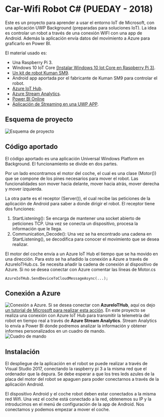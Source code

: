 
# Car-Wifi Robot C#  (PUEDAY - 2018)
Este es un proyecto para aprender a usar el entorno IoT de Microsoft, con una aplicación UWP Background (preparadas para soluciones IoT).
La idea es controlar un robot a través de una conexión WIFI con una app de Android. Además la aplicación envía datos del movimiento a Azure para graficarlo en Power BI.

El material usado es:
- Una Raspberry Pi 3.
- Windows 10 IoT Core [(Instalar Windows 10 Iot Core en Raspberry Pi 3)](https://www.windowscentral.com/how-install-windows-10-iot-raspberry-pi-3).
- [Un kit de robot Kuman SM9](https://www.amazon.es/Kuman-Inteligente-Profesional-Electrónicos-Controlado/dp/B071J21R3D).
- Android app aportada por el fabricante de Kuman SM9 para controlar el robot.
- [Azure IoT Hub](https://azure.microsoft.com/es-es/services/iot-hub/).
- [Azure Stream Analytics](https://azure.microsoft.com/es-es/services/stream-analytics/).
- [Power BI Online](https://powerbi.microsoft.com/es-es/)
- [Aplicación de Streaming en una UWP APP](https://github.com/SaschaIoT/HttpWebcamLiveStream).

## Esquema de proyecto

![Esquema de proyecto](http://www.bgait.com/img/desarrollo/esquemaproyecto.png)
## Código aportado

El código aportado es una aplicación Universal Windows Platform en Background. El funcionamiento se divide en dos partes. 

Por un lado encontramos el motor del coche, el cual es una clase (Motor()) que se compone de los pines necesarios para mover el robot. Las funcionalidades son mover hacia delante, mover hacia atrás, mover derecha y mover izquierda. 

La otra parte es el receptor (Server()), el cual recibe las peticiones de la aplicación de Android para saber a donde dirigir el robot.
El receptor tiene dos funciones:
1. StartListening(): Se encarga de mantener una socket abierto de peticiones TCP. Una vez se conecta un dispositivo, procesa la información que le llega.
2. Communication_Decode(): Una vez se ha encontrado una cadena en StartListening(), se decodifica para conocer el movimiento que se desea realizar.

El motor del coche envía a un Azure IoT Hub el tiempo que se ha movido en una dirección. Para esto se ha añadido la conexión a Azure a través de 
AzureIoTHub.cs. Se necesita añadir la cadena de conexión al dispositivo de Azure. Si no se desea conectar con Azure comentar las líneas de Motor.cs
```
AzureIoTHub.SendDeviceToCloudMessageAsync(...);
```
## Conexión a Azure
![Conexión a Azure](https://docs.microsoft.com/en-us/azure/iot-hub/media/iot-hub-get-started-e2e-diagram/4.png).
Si se desea conectar con **AzureIoTHub**, aquí os dejo [un tutorial de Microsoft para realizar esta acción](https://docs.microsoft.com/en-us/azure/iot-hub/iot-hub-csharp-csharp-getstarted).
En este proyecto se realiza una conexión con Azure IoT Hub para transmitir la telemetría del robot en tiempo real a través de **Azure Stream Analytics**. Stream Analytics lo envía a Power BI donde podremos analizar la información y obtener informes personalizados en un cuadro de mando.  
![Cuadro de mando](http://www.bgait.com/img/desarrollo/cuadrodemandocoche.png)

## Instalación 
El despliegue de la aplicación en el robot se puede realizar a través de Visual Studio 2017, conectando la raspberry pi 3 a la misma red que el ordenador que la depura.
Se debe esperar a que los tres  leds azules de la placa del motor del robot se apaguen para poder conectarnos a través de la aplicación Android. 

El dispositivo Android y el coche robot deben estar conectados a la misma red Wifi. Una vez el coche está conectado a la red, obtenemos su IP y la introducimos en el menú de configuración de la app de Android. 
Nos conectamos y podemos empezar a mover el coche. 
